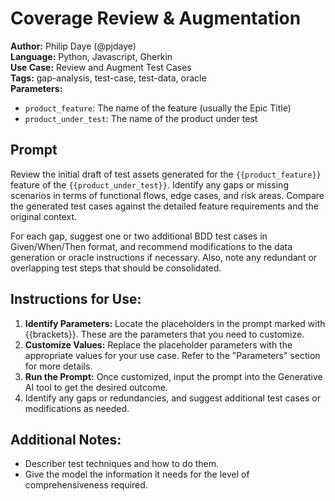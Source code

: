 # Coverage Review & Augmentation

**Author:** Philip Daye (@pjdaye)  
**Language:** Python, Javascript, Gherkin  
**Use Case:** Review and Augment Test Cases  
**Tags:** gap-analysis, test-case, test-data, oracle  
**Parameters:**  

- `product_feature`: The name of the feature (usually the Epic Title)
- `product_under_test`: The name of the product under test

## Prompt

Review the initial draft of test assets generated for the `{{product_feature}}` feature of the `{{product_under_test}}`. Identify any gaps or missing scenarios in terms of functional flows, edge cases, and risk areas. Compare the generated test cases against the detailed feature requirements and the original context.

For each gap, suggest one or two additional BDD test cases in Given/When/Then format, and recommend modifications to the data generation or oracle instructions if necessary. Also, note any redundant or overlapping test steps that should be consolidated.

## **Instructions for Use:**

1. **Identify Parameters:** Locate the placeholders in the prompt marked with {{brackets}}. These are the parameters that you need to customize.
2. **Customize Values:** Replace the placeholder parameters with the appropriate values for your use case. Refer to the "Parameters" section for more details.
3. **Run the Prompt:** Once customized, input the prompt into the Generative AI tool to get the desired outcome.
4. Identify any gaps or redundancies, and suggest additional test cases or modifications as needed.

## **Additional Notes:**

- Describer test techniques and how to do them.
- Give the model the information it needs for the level of comprehensiveness required.
